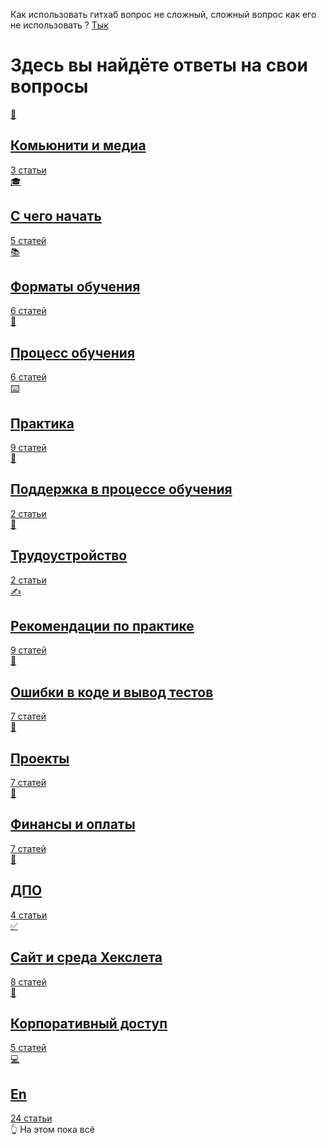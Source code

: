 Как использовать гитхаб вопрос не сложный, сложный вопрос как его не использовать ? <a href="https://i.pinimg.com/736x/d5/98/52/d59852a777a6b2015cf229b62fde13aa.jpg">Тык</a> 
<div class="ie-wrapper"><div class="app__body"><div class="app__content"><div class="app__content-inner container"><div class="home-page"><div class="home-page__inner"><div class="heading"><h1>Здесь вы найдёте ответы на свои вопросы</h1></div> <div class="row home-page__card-row"><div class="col-xl-3 col-lg-4 col-md-6 col-sm-12 home-page__card"><a href="/category/4292" class="category-card" style="border-color:;"><div class="emoji category-card__emoji"><div class="emoji__icon">📲</div></div> <div class="category-card__description"><div><h2 class="category-card__title" style="color:;">
        Комьюнити и медиа
      </h2> <div class="category-card__count text-description">3 статьи</div></div></div></a></div><div class="col-xl-3 col-lg-4 col-md-6 col-sm-12 home-page__card"><a href="/category/4293" class="category-card" style="border-color:;"><div class="emoji category-card__emoji"><div class="emoji__icon">🎓</div></div> <div class="category-card__description"><div><h2 class="category-card__title" style="color:;">
        С чего начать
      </h2> <div class="category-card__count text-description">5 статей</div></div></div></a></div><div class="col-xl-3 col-lg-4 col-md-6 col-sm-12 home-page__card"><a href="/category/4295" class="category-card" style="border-color:;"><div class="emoji category-card__emoji"><div class="emoji__icon">📚</div></div> <div class="category-card__description"><div><h2 class="category-card__title" style="color:;">
        Форматы обучения
      </h2> <div class="category-card__count text-description">6 статей</div></div></div></a></div><div class="col-xl-3 col-lg-4 col-md-6 col-sm-12 home-page__card"><a href="/category/4302" class="category-card" style=""><div class="emoji category-card__emoji"><div class="emoji__icon">📖</div></div> <div class="category-card__description"><div><h2 class="category-card__title" style="">
        Процесс обучения
      </h2> <div class="category-card__count text-description">6 статей</div></div></div></a></div><div class="col-xl-3 col-lg-4 col-md-6 col-sm-12 home-page__card"><a href="/category/4303" class="category-card" style="border-color:;"><div class="emoji category-card__emoji"><div class="emoji__icon">⌨️</div></div> <div class="category-card__description"><div><h2 class="category-card__title" style="color:;">
        Практика
      </h2> <div class="category-card__count text-description">9 статей</div></div></div></a></div><div class="col-xl-3 col-lg-4 col-md-6 col-sm-12 home-page__card"><a href="/category/4305" class="category-card" style="border-color:;"><div class="emoji category-card__emoji"><div class="emoji__icon">👥</div></div> <div class="category-card__description"><div><h2 class="category-card__title" style="color:;">
        Поддержка в процессе обучения
      </h2> <div class="category-card__count text-description">2 статьи</div></div></div></a></div><div class="col-xl-3 col-lg-4 col-md-6 col-sm-12 home-page__card"><a href="/category/4307" class="category-card" style=""><div class="emoji category-card__emoji"><div class="emoji__icon">💼</div></div> <div class="category-card__description"><div><h2 class="category-card__title" style="">
        Трудоустройство
      </h2> <div class="category-card__count text-description">2 статьи</div></div></div></a></div><div class="col-xl-3 col-lg-4 col-md-6 col-sm-12 home-page__card"><a href="/category/4308" class="category-card" style="border-color:;"><div class="emoji category-card__emoji"><div class="emoji__icon">✍️</div></div> <div class="category-card__description"><div><h2 class="category-card__title" style="color:;">
        Рекомендации по практике
      </h2> <div class="category-card__count text-description">9 статей</div></div></div></a></div><div class="col-xl-3 col-lg-4 col-md-6 col-sm-12 home-page__card"><a href="/category/4309" class="category-card" style="border-color:;"><div class="emoji category-card__emoji"><div class="emoji__icon">📌</div></div> <div class="category-card__description"><div><h2 class="category-card__title" style="color:;">
        Ошибки в коде и вывод тестов
      </h2> <div class="category-card__count text-description">7 статей</div></div></div></a></div><div class="col-xl-3 col-lg-4 col-md-6 col-sm-12 home-page__card"><a href="/category/4312" class="category-card" style="border-color:;"><div class="emoji category-card__emoji"><div class="emoji__icon">💾</div></div> <div class="category-card__description"><div><h2 class="category-card__title" style="color:;">
        Проекты
      </h2> <div class="category-card__count text-description">7 статей</div></div></div></a></div><div class="col-xl-3 col-lg-4 col-md-6 col-sm-12 home-page__card"><a href="/category/4313" class="category-card" style="border-color:;"><div class="emoji category-card__emoji"><div class="emoji__icon">💸</div></div> <div class="category-card__description"><div><h2 class="category-card__title" style="color:;">
        Финансы и оплаты
      </h2> <div class="category-card__count text-description">7 статей</div></div></div></a></div><div class="col-xl-3 col-lg-4 col-md-6 col-sm-12 home-page__card"><a href="/category/4838" class="category-card" style="border-color:;"><div class="emoji category-card__emoji"><div class="emoji__icon">📔</div></div> <div class="category-card__description"><div><h2 class="category-card__title" style="color:;">
        ДПО
      </h2> <div class="category-card__count text-description">4 статьи</div></div></div></a></div><div class="col-xl-3 col-lg-4 col-md-6 col-sm-12 home-page__card"><a href="/category/4314" class="category-card" style="border-color:;"><div class="emoji category-card__emoji"><div class="emoji__icon">✅</div></div> <div class="category-card__description"><div><h2 class="category-card__title" style="color:;">
        Сайт и среда Хекслета
      </h2> <div class="category-card__count text-description">8 статей</div></div></div></a></div><div class="col-xl-3 col-lg-4 col-md-6 col-sm-12 home-page__card"><a href="/category/4315" class="category-card" style="border-color:;"><div class="emoji category-card__emoji"><div class="emoji__icon">🏢</div></div> <div class="category-card__description"><div><h2 class="category-card__title" style="color:;">
        Корпоративный доступ
      </h2> <div class="category-card__count text-description">5 статей</div></div></div></a></div><div class="col-xl-3 col-lg-4 col-md-6 col-sm-12 home-page__card"><a href="/category/4316" class="category-card" style="border-color:;"><div class="emoji category-card__emoji"><div class="emoji__icon">💻</div></div> <div class="category-card__description"><div><h2 class="category-card__title" style="color:;">
        En
      </h2> <div class="category-card__count text-description">24 статьи</div></div></div></a></div></div></div> <!----> <!----></div></div></div> <!----> <span class="powered-by-placeholder">
  👆 На этом пока всё
</span></div></div>
